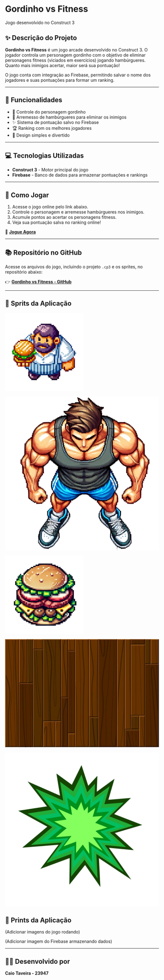 # Gordinho vs Fitness

Jogo desenvolvido no Construct 3

## ✨ Descrição do Projeto

**Gordinho vs Fitness** é um jogo arcade desenvolvido no Construct 3. O jogador controla um personagem gordinho com o objetivo de eliminar personagens fitness (viciados em exercícios) jogando hambúrgueres. Quanto mais inimigos acertar, maior será sua pontuação!

O jogo conta com integração ao Firebase, permitindo salvar o nome dos jogadores e suas pontuações para formar um ranking.

---

## 🔧 Funcionalidades

- 💪 Controle do personagem gordinho
- 🍔 Arremesso de hambúrgueres para eliminar os inimigos
- ✨ Sistema de pontuação salvo no Firebase
- 🏆 Ranking com os melhores jogadores
- 🎨 Design simples e divertido

---

## 💻 Tecnologias Utilizadas

- **Construct 3** - Motor principal do jogo
- **Firebase** - Banco de dados para armazenar pontuações e rankings

---

## 📝 Como Jogar

1. Acesse o jogo online pelo link abaixo.
2. Controle o personagem e arremesse hambúrgueres nos inimigos.
3. Acumule pontos ao acertar os personagens fitness.
4. Veja sua pontuação salva no ranking online!

🔗 **[Jogue Agora](https://www.construct.net/en/free-online-games/gordinho-vs-fitness-74851/play)**

---

## 📚 Repositório no GitHub

Acesse os arquivos do jogo, incluindo o projeto `.cp3` e os sprites, no repositório abaixo:

👉 **[Gordinho vs Fitness - GitHub](https://github.com/caiotaveiraa/fat-game)**

---

## 📸 Sprits da Aplicação

![Personagem Jogável](imagens/homem_hamburger.png)

![Inimigo](imagens/bombado.png)

![Poder do personagem](imagens/hamburger.png)

![Fundo do jogo](imagens/madera2.jpg)

![Efeito de explosão ](imagens/explosao.png)

## 📸 Prints da Aplicação

(Adicionar imagens do jogo rodando)

(Adicionar imagem do Firebase armazenando dados)

---

## 👨‍🎓 Desenvolvido por

**Caio Taveira - 23947**


